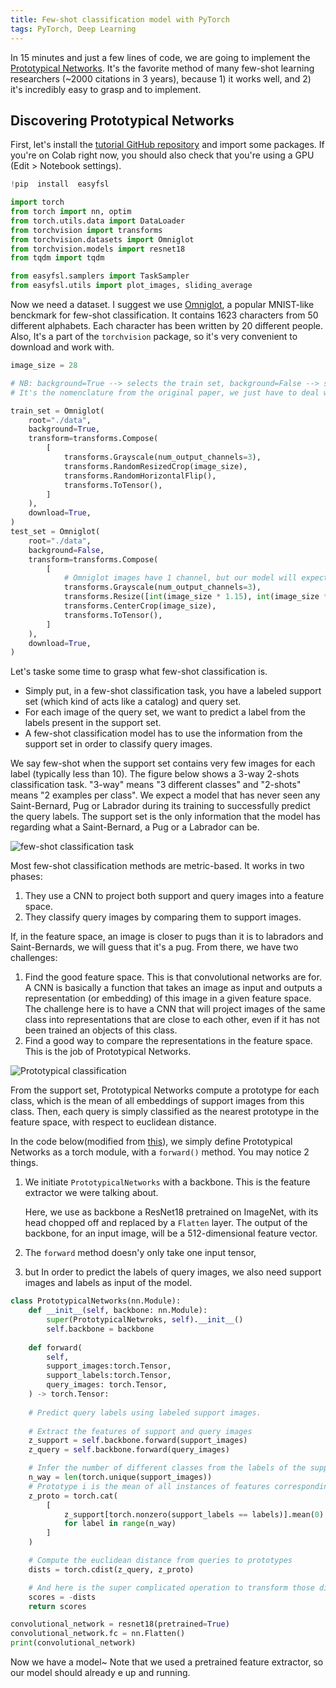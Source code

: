 ```yaml
---
title: Few-shot classification model with PyTorch
tags: PyTorch, Deep Learning
---
```



In 15 minutes and just a few lines of code, we are going to implement the [Prototypical Networks](https://arxiv.org/abs/1703.05175). It's the favorite method of many few-shot learning researchers (~2000 citations in 3 years), because 1) it works well, and 2) it's incredibly easy to grasp and to implement.

## Discovering Prototypical Networks
First, let's install the [tutorial GitHub repository](https://github.com/sicara/easy-few-shot-learning) and import some packages. If you're on Colab right now, you should also check that you're using a GPU (Edit > Notebook settings).
```python
!pip  install  easyfsl
```
```python
import torch
from torch import nn, optim
from torch.utils.data import DataLoader
from torchvision import transforms
from torchvision.datasets import Omniglot
from torchvision.models import resnet18
from tqdm import tqdm

from easyfsl.samplers import TaskSampler
from easyfsl.utils import plot_images, sliding_average
```

Now we need a dataset. I suggest we use [Omniglot](https://github.com/brendenlake/omniglot), a popular MNIST-like benckmark for  few-shot classification. It contains 1623 characters from 50 different alphabets.  Each character has been written by 20 different people.
Also, It's a part of the `torchvision` package, so it's very convenient to download and work with.

```python
image_size = 28

# NB: background=True --> selects the train set, background=False --> selects the test set
# It's the nomenclature from the original paper, we just have to deal with it

train_set = Omniglot(
    root="./data",
    background=True,
    transform=transforms.Compose(
        [
            transforms.Grayscale(num_output_channels=3),
            transforms.RandomResizedCrop(image_size),
            transforms.RandomHorizontalFlip(),
            transforms.ToTensor(),
        ]
    ),
    download=True,
)
test_set = Omniglot(
    root="./data",
    background=False,
    transform=transforms.Compose(
        [
            # Omniglot images have 1 channel, but our model will expect 3-channel images
            transforms.Grayscale(num_output_channels=3),
            transforms.Resize([int(image_size * 1.15), int(image_size * 1.15)]),
            transforms.CenterCrop(image_size),
            transforms.ToTensor(),
        ]
    ),
    download=True,
)
```

Let's taske some time to grasp what few-shot classification is. 
- Simply put, in a few-shot classification task, you have a labeled support set (which kind of acts like a catalog) and query set.
-  For each image of the query set, we want to predict a label from the labels present in the support set. 
- A few-shot classification model has to use the information from the support set in order to classify query images.

We say few-shot when the support set contains very few images for each label (typically less than 10).
The figure below shows a 3-way 2-shots classification task. "3-way" means "3 different classes" and "2-shots" means "2 examples per class". We expect a model that has never seen any Saint-Bernard, Pug or Labrador during its training to successfully predict the query labels. The support set is the only information that the model has regarding what a Saint-Bernard, a Pug or a Labrador can be.

![few-shot classification task](https://camo.githubusercontent.com/859fc228c6954111c4a4370dcf48c1ccce601651a5f882d0fcf9f00193982e68/68747470733a2f2f696d616765732e6374666173736574732e6e65742f62653034796c7038793071632f625a68626f7159586659655734493838786d4d4e762f37633565666463333638323036666561616430343563363734623163656439352f315f417465443079584c6b513142626a51544233597477672e706e673f666d3d77656270)

Most few-shot classification methods are metric-based. It works in two phases:

 1. They use a CNN to project both support and query images into a feature space.
 2. They classify query images by comparing them to support images.

If, in the feature space, an image is closer to pugs than it is to labradors and Saint-Bernards, we will guess that it's a pug.
From there, we have two challenges:
1. Find the good feature space. This is that convolutional networks are for. A CNN is basically a function that takes an image as input and outputs a representation (or embedding) of this image in a given feature space. The challenge here is to have a CNN that will project images of the same class into representations that are close to each other, even if it has not been trained an objects of this class.
2. Find a good way to compare the representations in the feature space. This is the job of Prototypical Networks.

![Prototypical classification](https://camo.githubusercontent.com/acbf519ebd077920caaf832452795fc97b8d80e9a727f67632c06578d10c517c/68747470733a2f2f696d616765732e6374666173736574732e6e65742f62653034796c7038793071632f34354d3955635570364b6e7a774461424865475a62372f62623264636461353934326565373332303630303132356163323331306166362f305f4d304753525a726938353966476f34382e706e673f666d3d77656270)

From the support set, Prototypical Networks compute a prototype for each class, which is the mean of all embeddings of support images from this class. Then, each query is simply classified as the nearest prototype in the feature space, with respect to euclidean distance.

In the code below(modified from [this](https://github.com/sicara/easy-few-shot-learning/blob/master/easyfsl/methods/prototypical_networks.py)), we simply define Prototypical Networks as a torch module, with a `forward()` method. You may notice 2 things.
1. We initiate `PrototypicalNetworks` with a backbone. This is the feature extractor we were talking about.

	Here, we use as backbone a ResNet18 pretrained on ImageNet, with its head chopped off and replaced by a `Flatten` layer. The output of the backbone, for an input image, will be a 512-dimensional feature vector.

2. The `forward` method doesn'y only take one input tensor, 
3. but  In order to predict the labels of query images, we also need support images and labels as input of the model.

```python
class PrototypicalNetworks(nn.Module):
	def __init__(self, backbone: nn.Module):
		super(PrototypicalNetwroks, self).__init__()
		self.backbone = backbone
	
	def forward(
		self,
		support_images:torch.Tensor,
		support_labels:torch.Tensor,
		query_images: torch.Tensor,
	) -> torch.Tensor:
	
	# Predict query labels using labeled support images.
	
	# Extract the features of support and query images
	z_support = self.backbone.forward(support_images)
	z_query = self.backbone.forward(query_images)

	# Infer the number of different classes from the labels of the support set
	n_way = len(torch.unique(support_images))
	# Prototype i is the mean of all instances of features corresponding to labels == i
	z_proto = torch.cat(
		[
			z_support[torch.nonzero(support_labels == labels)].mean(0)
			for label in range(n_way)
		]
	)

	# Compute the euclidean distance from queries to prototypes
	dists = torch.cdist(z_query, z_proto)

	# And here is the super complicated operation to transform those distances into classification scores!
	scores = -dists
	return scores

convolutional_network = resnet18(pretrained=True)
convolutional_network.fc = nn.Flatten()
print(convolutional_network)
```

Now we have a model~
Note that we used a pretrained feature extractor, so our model should already e up and running.
